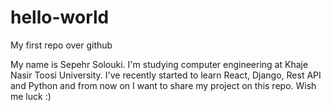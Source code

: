 # hello-world
My first repo over github

My name is Sepehr Solouki. I'm studying computer engineering at Khaje Nasir Toosi University. I've recently started to learn React, Django, Rest API and Python and from now on I want to share my project on this repo. Wish me luck :)
